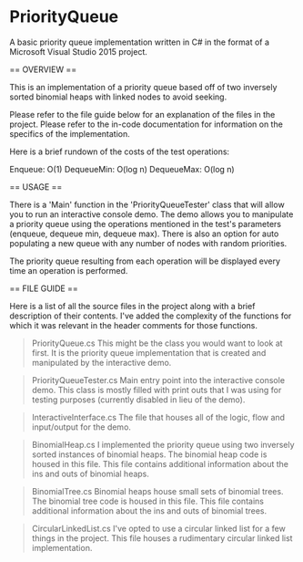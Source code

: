 # PriorityQueue
A basic priority queue implementation written in C# in the format of a Microsoft Visual Studio 2015 project.

== OVERVIEW ==

This is an implementation of a priority queue based off of two inversely sorted binomial heaps with linked
nodes to avoid seeking.

Please refer to the file guide below for an explanation of the files in the project. Please refer to the in-code
documentation for information on the specifics of the implementation.

Here is a brief rundown of the costs of the test operations:

  Enqueue: O(1)
  DequeueMin: O(log n)
  DequeueMax: O(log n)



== USAGE ==

There is a 'Main' function in the 'PriorityQueueTester' class that will allow you to run an interactive
console demo. The demo allows you to manipulate a priority queue using the operations mentioned in the
test's parameters (enqueue, dequeue min, dequeue max). There is also an option for auto populating a new
queue with any number of nodes with random priorities.

The priority queue resulting from each operation will be displayed every time an operation is performed.



== FILE GUIDE ==

Here is a list of all the source files in the project along with a brief description of their contents. I've
added the complexity of the functions for which it was relevant in the header comments for those functions.

> PriorityQueue.cs
    This might be the class you would want to look at first. It is the priority queue implementation that
    is created and manipulated by the interactive demo.

> PriorityQueueTester.cs
    Main entry point into the interactive console demo. This class is mostly filled with print outs that
    I was using for testing purposes (currently disabled in lieu of the demo).

> InteractiveInterface.cs
    The file that houses all of the logic, flow and input/output for the demo.

> BinomialHeap.cs
    I implemented the priority queue using two inversely sorted instances of binomial heaps. The binomial
    heap code is housed in this file. This file contains additional information about the ins and outs
    of binomial heaps.

> BinomialTree.cs
    Binomial heaps house small sets of binomial trees. The binomial tree code is housed in this file. This
    file contains additional information about the ins and outs of binomial trees.

> CircularLinkedList.cs
    I've opted to use a circular linked list for a few things in the project. This file houses a rudimentary
    circular linked list implementation.
